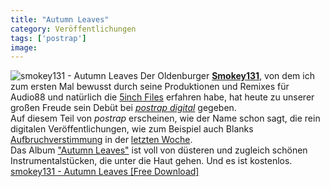 ```yaml
---
title: "Autumn Leaves"
category: Veröffentlichungen
tags: ['postrap']
image: 
---
```


![](http://www.postrap.de/wp-content/uploads/2010/09/smokey131_-_autum_leaves_front-200x200.jpg "smokey131 - Autumn Leaves") Der Oldenburger [**Smokey131**](http://www.postrap.de/kuenstler/smokey131/), von dem ich zum ersten Mal bewusst durch seine Produktionen und Remixes für Audio88 und natürlich die [5inch Files](http://www.e-q-x.net/eqx013/eqx013.htm) erfahren habe, hat heute zu unserer großen Freude sein Debüt bei [*postrap digital*](http://www.postrap.de/veroeffentlichungen/digital) gegeben.  
Auf diesem Teil von *postrap* erscheinen, wie der Name schon sagt, die rein digitalen Veröffentlichungen, wie zum Beispiel auch Blanks [Aufbruchverstimmung](http://www.postrap.de/releases/aufbruchverstimmung/) in der [letzten Woche](http://www.misantropolis.de/2010/09/aufbruchverstimmung-out-now/).  
Das Album ["Autumn Leaves"](http://www.postrap.de/releases/autumn-leaves/)  ist voll von düsteren und zugleich schönen Instrumentalstücken, die unter die Haut gehen. Und es ist kostenlos.   
[smokey131 - Autumn Leaves [Free Download]](http://www.postrap.de/releases/autumn-leaves/)